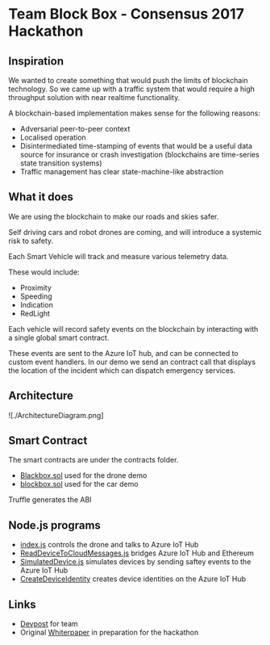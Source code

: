 # Team Block Box - Consensus 2017 Hackathon

## Inspiration
We wanted to create something that would push the limits of blockchain technology. So we came up with a traffic system that would require a high throughput solution with near realtime functionality.

A blockchain-based implementation makes sense for the following reasons:
* Adversarial peer-to-peer context
* Localised operation
* Disintermediated time-stamping of events that would be a useful data source for insurance or crash investigation (blockchains are time-series state transition systems)
* Traffic management has clear state-machine-like abstraction

## What it does
We are using the blockchain to make our roads and skies safer.

Self driving cars and robot drones are coming, and will introduce a systemic risk to safety.

Each Smart Vehicle will track and measure various telemetry data.

These would include:
* Proximity
* Speeding
* Indication
* RedLight

Each vehicle will record safety events on the blockchain by interacting with a single global smart contract.

These events are sent to the Azure IoT hub, and can be connected to custom event handlers. In our demo we send an contract call that displays the location of the incident which can dispatch emergency services.

## Architecture
![./ArchitectureDiagram.png]

## Smart Contract
The smart contracts are under the contracts folder.
* [Blackbox.sol](./contracts/blackbox.sol) used for the drone demo
* [blockbox.sol](./contracts/blockbox.sol) used for the car demo 

Truffle generates the ABI

## Node.js programs
* [index.js](./mambo/index.js) controls the drone and talks to Azure IoT Hub
* [ReadDeviceToCloudMessages.js](./iot/readdevicetocloudmessages/ReadDeviceToCloudMessages.js) bridges Azure IoT Hub and Ethereum
* [SimulatedDevice.js](./iot/simulateddevice/SimulatedDevice.js) simulates devices by sending saftey events to the Azure IoT Hub
* [CreateDeviceIdentity](./iot/createdeviceidentity/CreateDeviceIdentity.js) creates device identities on the Azure IoT Hub

## Links
* [Devpost](https://devpost.com/software/blockbox) for team
* Original [Whiterpaper](./whitepaper.md) in preparation for the hackathon
